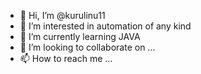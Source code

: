 - 👋 Hi, I’m @kurulinu11
- 👀 I’m interested in automation of any kind
- 🌱 I’m currently learning JAVA
- 💞️ I’m looking to collaborate on ...
- 📫 How to reach me ...

<!---
kurulinu11/kurulinu11 is a ✨ special ✨ repository because its `README.md` (this file) appears on your GitHub profile.
You can click the Preview link to take a look at your changes.
--->
